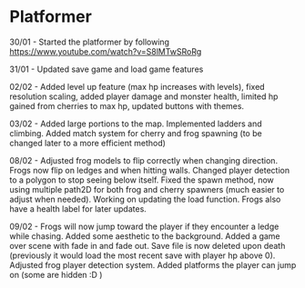 # **Platformer**

30/01 - Started the platformer by following https://www.youtube.com/watch?v=S8lMTwSRoRg 

31/01 - Updated save game and load game features

02/02 - Added level up feature (max hp increases with levels), fixed resolution scaling, added player damage and monster health, limited hp gained from cherries to max hp, updated buttons with themes.  

03/02 - Added large portions to the map. Implemented ladders and climbing. Added match system for cherry and frog spawning (to be changed later to a more efficient method)

08/02 - Adjusted frog models to flip correctly when changing direction. Frogs now flip on ledges and when hitting walls. Changed player detection to a polygon to stop seeing below itself. Fixed the spawn method, now using multiple path2D for both frog and cherry spawners (much easier to adjust when needed). Working on updating the load function. Frogs also have a health label for later updates. 

09/02 - Frogs will now jump toward the player if they encounter a ledge while chasing. Added some aesthetic to the background. Added a game over scene with fade in and fade out. Save file is now deleted upon death (previously it would load the most recent save with player hp above 0). Adjusted frog player detection system. Added platforms the player can jump on (some are hidden :D )
